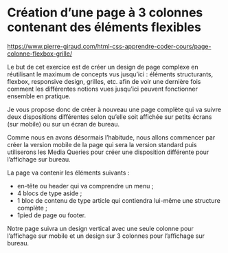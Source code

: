 # Création d’une page à 3 colonnes contenant des éléments flexibles

https://www.pierre-giraud.com/html-css-apprendre-coder-cours/page-colonne-flexbox-grille/

Le but de cet exercice est de créer un design de page complexe en réutilisant le maximum de concepts vus jusqu’ici : éléments structurants, flexbox, responsive design, grilles, etc. afin de voir une dernière fois comment les différentes notions vues jusqu’ici peuvent fonctionner ensemble en pratique.

Je vous propose donc de créer à nouveau une page complète qui va suivre deux dispositions différentes selon qu’elle soit affichée sur petits écrans (sur mobile) ou sur un écran de bureau.

Comme nous en avons désormais l’habitude, nous allons commencer par créer la version mobile de la page qui sera la version standard puis utiliserons les Media Queries pour créer une disposition différente pour l’affichage sur bureau.

La page va contenir les éléments suivants :

- en-tête ou header qui va comprendre un menu ;
- 4 blocs de type aside ;
- 1 bloc de contenu de type article qui contiendra lui-même une structure complète ;
- 1pied de page ou footer.

Notre page suivra un design vertical avec une seule colonne pour l’affichage sur mobile et un design sur 3 colonnes pour l’affichage sur bureau.